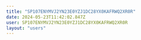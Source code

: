 ```yaml
---
title: "SP107ENYMVJ2YN23E0YZJ1DC28YX0KAFRWQ2XR0R"
date: 2024-05-23T11:42:02.847Z
user: SP107ENYMVJ2YN23E0YZJ1DC28YX0KAFRWQ2XR0R
layout: "users"
---
```

    